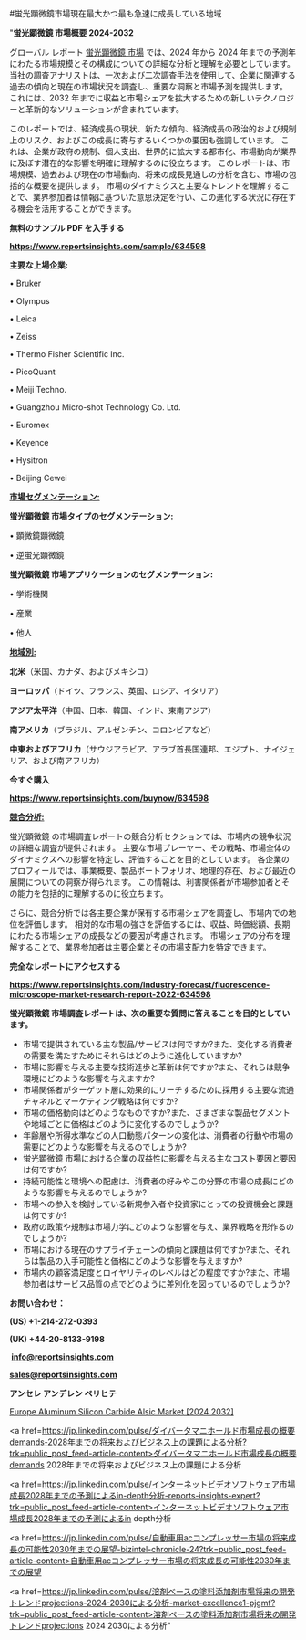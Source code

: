 #蛍光顕微鏡市場現在最大かつ最も急速に成長している地域

"<strong>蛍光顕微鏡 市場概要 2024-2032</strong>

グローバル レポート <a href=https://www.reportsinsights.com/sample/634598>蛍光顕微鏡 市場</a> では、2024 年から 2024 年までの予測年にわたる市場規模とその構成についての詳細な分析と理解を必要としています。 当社の調査アナリストは、一次および二次調査手法を使用して、企業に関連する過去の傾向と現在の市場状況を調査し、重要な洞察と市場予測を提供します。 これには、2032 年までに収益と市場シェアを拡大​​するための新しいテクノロジーと革新的なソリューションが含まれています。

このレポートでは、経済成長の現状、新たな傾向、経済成長の政治的および規制上のリスク、およびこの成長に寄与するいくつかの要因も強調しています。 これは、企業が政府の規制、個人支出、世界的に拡大する都市化、市場動向が業界に及ぼす潜在的な影響を明確に理解するのに役立ちます。 このレポートは、市場規模、過去および現在の市場動向、将来の成長見通しの分析を含む、市場の包括的な概要を提供します。 市場のダイナミクスと主要なトレンドを理解することで、業界参加者は情報に基づいた意思決定を行い、この進化する状況に存在する機会を活用することができます。

<strong><b>無料のサンプル PDF を入手する</b></strong>

<a href=https://www.reportsinsights.com/sample/634598><strong><u>https://www.reportsinsights.com/sample/634598</u></strong></a>

<strong>主要な上場企業:</strong>

• Bruker

• Olympus

• Leica

• Zeiss

• Thermo Fisher Scientific Inc.

• PicoQuant

• Meiji Techno.

• Guangzhou Micro-shot Technology Co. Ltd.

• Euromex

• Keyence

• Hysitron

• Beijing Cewei

<strong><u>市場セグメンテーション</u></strong><strong><u>:</u></strong>

<strong>蛍光顕微鏡 市場タイプのセグメンテーション:</strong>

• 顕微鏡顕微鏡

• 逆蛍光顕微鏡

<strong>蛍光顕微鏡 市場アプリケーションのセグメンテーション:</strong>

• 学術機関

• 産業

• 他人

<strong><u>地域別</u></strong><strong><u>:</u></strong>

<strong>北米</strong>（米国、カナダ、およびメキシコ）

<strong>ヨーロッパ</strong>（ドイツ、フランス、英国、ロシア、イタリア）

<strong>アジア太平洋</strong>（中国、日本、韓国、インド、東南アジア）

<strong>南アメリカ</strong>（ブラジル、アルゼンチン、コロンビアなど）

<strong>中東およびアフリカ</strong>（サウジアラビア、アラブ首長国連邦、エジプト、ナイジェリア、および南アフリカ）

<strong>今すぐ購入</strong>

<a href=https://www.reportsinsights.com/buynow/634598><strong><u>https://www.reportsinsights.com/buynow/634598</u></strong></a>

<strong><u>競合分析:</u></strong>

蛍光顕微鏡 の市場調査レポートの競合分析セクションでは、市場内の競争状況の詳細な調査が提供されます。 主要な市場プレーヤー、その戦略、市場全体のダイナミクスへの影響を特定し、評価することを目的としています。 各企業のプロフィールでは、事業概要、製品ポートフォリオ、地理的存在、および最近の展開についての洞察が得られます。 この情報は、利害関係者が市場参加者とその能力を包括的に理解するのに役立ちます。

さらに、競合分析では各主要企業が保有する市場シェアを調査し、市場内での地位を評価します。 相対的な市場の強さを評価するには、収益、時価総額、長期にわたる市場シェアの成長などの要因が考慮されます。 市場シェアの分布を理解することで、業界参加者は主要企業とその市場支配力を特定できます。

<strong>完全なレポートにアクセスする</strong>

<a href=https://www.reportsinsights.com/industry-forecast/fluorescence-microscope-market-research-report-2022-634598><strong><u><b>https://www.reportsinsights.com/industry-forecast/fluorescence-microscope-market-research-report-2022-634598</b></u></strong></a>

<strong><b>蛍光顕微鏡 市場調査レポートは、次の重要な質問に答えることを目的としています。</b></strong>
<ul>
  <li>市場で提供されている主な製品/サービスは何ですか?また、変化する消費者の需要を満たすためにそれらはどのように進化していますか?</li>
  <li>市場に影響を与える主要な技術進歩と革新は何ですか?また、それらは競争環境にどのような影響を与えますか?</li>
  <li>市場関係者がターゲット層に効果的にリーチするために採用する主要な流通チャネルとマーケティング戦略は何ですか?</li>
  <li>市場の価格動向はどのようなものですか?また、さまざまな製品セグメントや地域ごとに価格はどのように変化するのでしょうか?</li>
  <li>年齢層や所得水準などの人口動態パターンの変化は、消費者の行動や市場の需要にどのような影響を与えるのでしょうか?</li>
  <li>蛍光顕微鏡 市場における企業の収益性に影響を与える主なコスト要因と要因は何ですか?</li>
  <li>持続可能性と環境への配慮は、消費者の好みやこの分野の市場の成長にどのような影響を与えるのでしょうか?</li>
  <li>市場への参入を検討している新規参入者や投資家にとっての投資機会と課題は何ですか?</li>
  <li>政府の政策や規制は市場力学にどのような影響を与え、業界戦略を形作るのでしょうか?</li>
  <li>市場における現在のサプライチェーンの傾向と課題は何ですか?また、それらは製品の入手可能性と価格にどのような影響を与えますか?</li>
  <li>市場内の顧客満足度とロイヤリティのレベルはどの程度ですか?また、市場参加者はサービス品質の点でどのように差別化を図っているのでしょうか?</li>
</ul>
<strong>お問い合わせ：</strong>

<strong>(US) +1-214-272-0393</strong>

<strong>(UK) +44-20-8133-9198</strong>

<strong> </strong><a href=info@reportsinsights.com><strong><u>info@reportsinsights.com</u></strong></a>

<a href=sales@reportsinsights.com><strong><u>sales@reportsinsights.com</u></strong></a>

<strong>アンセレ アンデレン ベリヒテ</strong>

<a href=https://www.linkedin.com/pulse/europe-aluminum-silicon-carbide-alsic-markets-gnrqf/>Europe Aluminum Silicon Carbide Alsic Market [2024 2032]</a>

<a href=https://jp.linkedin.com/pulse/ダイバータマニホールド市場成長の概要demands-2028年までの将来およびビジネス上の課題による分析?trk=public_post_feed-article-content>ダイバータマニホールド市場成長の概要demands 2028年までの将来およびビジネス上の課題による分析</a>

<a href=https://jp.linkedin.com/pulse/インターネットビデオソフトウェア市場成長2028年までの予測によるin-depth分析-reports-insights-expert?trk=public_post_feed-article-content>インターネットビデオソフトウェア市場成長2028年までの予測によるin depth分析</a>

<a href=https://jp.linkedin.com/pulse/自動車用acコンプレッサー市場の将来成長の可能性2030年までの展望-bizintel-chronicle-24?trk=public_post_feed-article-content>自動車用acコンプレッサー市場の将来成長の可能性2030年までの展望</a>

<a href=https://jp.linkedin.com/pulse/溶剤ベースの塗料添加剤市場将来の開発トレンドprojections-2024-2030による分析-market-excellence1-pjgmf?trk=public_post_feed-article-content>溶剤ベースの塗料添加剤市場将来の開発トレンドprojections 2024 2030による分析</a>"

